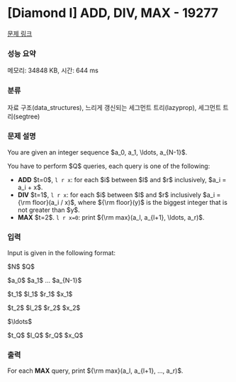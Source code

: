 # [Diamond I] ADD, DIV, MAX - 19277 

[문제 링크](https://www.acmicpc.net/problem/19277) 

### 성능 요약

메모리: 34848 KB, 시간: 644 ms

### 분류

자료 구조(data_structures), 느리게 갱신되는 세그먼트 트리(lazyprop), 세그먼트 트리(segtree)

### 문제 설명

<p>You are given an integer sequence $a_0, a_1, \ldots, a_{N-1}$.</p>

<p>You have to perform $Q$ queries, each query is one of the following:</p>

<ul>
	<li><strong>ADD</strong> $t=0$, <code>l r x</code>: for each $i$ between $l$ and $r$ inclusively, $a_i = a_i + x$.</li>
	<li><strong>DIV</strong> $t=1$, <code>l r x</code>: for each $i$ between $l$ and $r$ inclusively $a_i = {\rm floor}(a_i / x)$, where ${\rm floor}(y)$ is the biggest integer that is not greater than $y$.</li>
	<li><strong>MAX</strong> $t=2$. <code>l r x=0</code>: print ${\rm max}(a_l, a_{l+1}, \ldots, a_r)$.</li>
</ul>

### 입력 

 <p>Input is given in the following format:</p>

<p>$N$ $Q$</p>

<p>$a_0$ $a_1$ ... $a_{N-1}$</p>

<p>$t_1$ $l_1$ $r_1$ $x_1$</p>

<p>$t_2$ $l_2$ $r_2$ $x_2$</p>

<p>$\ldots$</p>

<p>$t_Q$ $l_Q$ $r_Q$ $x_Q$</p>

### 출력 

 <p>For each <strong>MAX</strong> query, print ${\rm max}(a_l, a_{l+1}, ..., a_r)$.</p>


